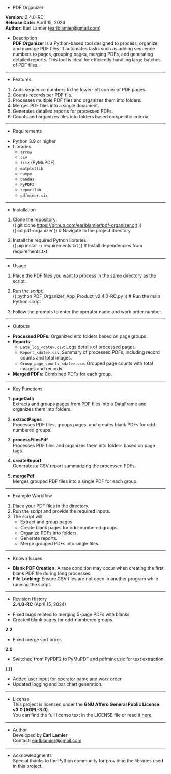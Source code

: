 * PDF Organizer

**Version:** 2.4.0-RC  
**Release Date:** April 15, 2024  
**Author:** Earl Lamier (earlblamier@gmail.com)

* Description  
**PDF Organizer** is a Python-based tool designed to process, organize, and manage PDF files. It automates tasks such as adding sequence numbers to pages, grouping pages, merging PDFs, and generating detailed reports. This tool is ideal for efficiently handling large batches of PDF files.

---

* Features  
1. Adds sequence numbers to the lower-left corner of PDF pages.  
2. Counts records per PDF file.  
3. Processes multiple PDF files and organizes them into folders.  
4. Merges PDF files into a single document.  
5. Generates detailed reports for processed PDFs.  
6. Counts and organizes files into folders based on specific criteria.

---

* Requirements  
- Python 3.9 or higher  
- Libraries:
  - `arrow`
  - `csv`
  - `fitz` (PyMuPDF)
  - `matplotlib`
  - `numpy`
  - `pandas`
  - `PyPDF2`
  - `reportlab`
  - `pdfminer.six`

---

* Installation  
1. Clone the repository:  
   (( git clone https://github.com/earlblamier/pdf-organizer.git ))  
   (( cd pdf-organizer ))  # Navigate to the project directory

2. Install the required Python libraries:  
   (( pip install -r requirements.txt ))  # Install dependencies from requirements.txt

---

* Usage  
1. Place the PDF files you want to process in the same directory as the script.  
2. Run the script:  
   (( python PDF_Organizer_App_Product_v2.4.0-RC.py ))  # Run the main Python script

3. Follow the prompts to enter the operator name and work order number.

---

* Outputs  
- **Processed PDFs:** Organized into folders based on page groups.  
- **Reports:**
  - `Data_log_<date>.csv`: Logs details of processed pages.  
  - `Report_<date>.csv`: Summary of processed PDFs, including record counts and total images.  
  - `Group_page_counts_<date>.csv`: Grouped page counts with total images and records.  
- **Merged PDFs:** Combined PDFs for each group.

---

* Key Functions  
1. **pageData**  
   Extracts and groups pages from PDF files into a DataFrame and organizes them into folders.

2. **extractPages**  
   Processes PDF files, groups pages, and creates blank PDFs for odd-numbered groups.

3. **processFilesPdf**  
   Processes PDF files and organizes them into folders based on page tags.

4. **createReport**  
   Generates a CSV report summarizing the processed PDFs.

5. **mergePdf**  
   Merges grouped PDF files into a single PDF for each group.

---

* Example Workflow  
1. Place your PDF files in the directory.  
2. Run the script and provide the required inputs.  
3. The script will:  
   - Extract and group pages.  
   - Create blank pages for odd-numbered groups.  
   - Organize PDFs into folders.  
   - Generate reports.  
   - Merge grouped PDFs into single files.

---

* Known Issues  
- **Blank PDF Creation:** A race condition may occur when creating the first blank PDF file during long processes.  
- **File Locking:** Ensure CSV files are not open in another program while running the script.

---

* Revision History  
**2.4.0-RC** (April 15, 2024)  
- Fixed bugs related to merging 5-page PDFs with blanks.  
- Created blank pages for odd-numbered groups.

**2.2**  
- Fixed merge sort order.

**2.0**  
- Switched from PyPDF2 to PyMuPDF and pdfminer.six for text extraction.

**1.11**  
- Added user input for operator name and work order.  
- Updated logging and bar chart generation.

---

* License  
This project is licensed under the **GNU Affero General Public License v3.0 (AGPL-3.0)**.  
You can find the full license text in the LICENSE file or read it [here](https://www.gnu.org/licenses/agpl-3.0.html).

---

* Author  
Developed by **Earl Lamier**  
Contact: earlblamier@gmail.com

---

* Acknowledgments  
Special thanks to the Python community for providing the libraries used in this project.

